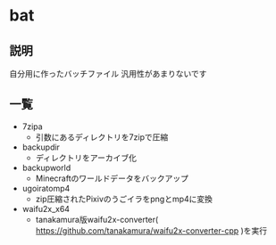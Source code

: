 # bat

## 説明
自分用に作ったバッチファイル
汎用性があまりないです

## 一覧
- 7zipa
  - 引数にあるディレクトリを7zipで圧縮
- backupdir
  - ディレクトリをアーカイブ化
- backupworld
  - Minecraftのワールドデータをバックアップ
- ugoiratomp4
  - zip圧縮されたPixivのうごイラをpngとmp4に変換
- waifu2x_x64
  - tanakamura版waifu2x-converter( https://github.com/tanakamura/waifu2x-converter-cpp )を実行
